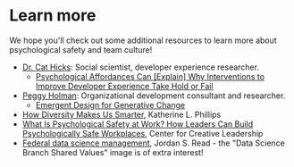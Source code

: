 # Learn more

We hope you'll check out some additional resources to learn more about psychological
safety and team culture!

* [Dr. Cat Hicks](https://www.drcathicks.com/): Social scientist, developer experience
  researcher.
    * [Psychological Affordances Can [Explain] Why
       Interventions to Improve Developer Experience Take Hold or Fail](https://osf.io/preprints/psyarxiv/qz43x)
* [Peggy Holman](https://peggyholman.com/): Organizational development consultant and
  researcher.
    * [Emergent Design for Generative Change](https://peggyholman.com/wp-content/uploads/2023/03/ODReview_vol55_no1-Holman.pdf)
* [How Diversity Makes Us Smarter](https://doi.org/10.1038/scientificamerican1014-42),
  Katherine L. Phillips
* [What Is Psychological Safety at Work? How Leaders Can Build Psychologically Safe Workplaces](https://www.ccl.org/articles/leading-effectively-articles/what-is-psychological-safety-at-work/),
  Center for Creative Leadership
* [Federal data science management](https://waterdata.usgs.gov/blog/fed-data-science-management/),
  Jordan S. Read - the "Data Science Branch Shared Values" image is of extra interest!
